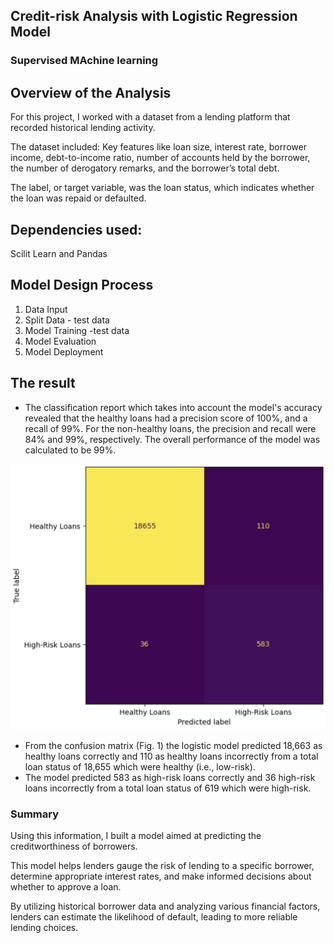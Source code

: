 ## Credit-risk Analysis with Logistic Regression Model

### Supervised MAchine learning
## Overview of the Analysis
For this project, I worked with a dataset from a lending platform that recorded historical lending activity. 

The dataset included:
Key features like loan size, interest rate, borrower income, debt-to-income ratio, number of accounts held by the borrower, the number of derogatory remarks, and the borrower’s total debt. 

The label, or target variable, was the loan status, which indicates whether the loan was repaid or defaulted. 

## Dependencies used:
Scilit Learn and Pandas

## Model Design Process
1. Data Input
2. Split Data - test data
3. Model Training -test data
4. Model Evaluation
5. Model Deployment

## The result
* The classification report which takes into account the model's accuracy revealed that the healthy loans had a precision score of 100%, and a recall of 99%. For the non-healthy loans, the precision and recall were 84% and 99%, respectively. The overall performance of the model was calculated to be 99%.

![alt text](Credit_Risk/Resources/Loan.png)

* From the confusion matrix (Fig. 1) the logistic model predicted 18,663 as healthy loans correctly and 110 as healthy loans incorrectly from a total loan status of 18,655 which were healthy (i.e., low-risk).
* The model predicted 583 as high-risk loans correctly and 36 high-risk loans incorrectly from a total loan status of 619 which were high-risk.


### Summary
Using this information, I built a model aimed at predicting the creditworthiness of borrowers.

This model helps lenders gauge the risk of lending to a specific borrower, determine appropriate interest rates, and make informed decisions about whether to approve a loan. 

By utilizing historical borrower data and analyzing various financial factors, lenders can estimate the likelihood of default, leading to more reliable lending choices.


